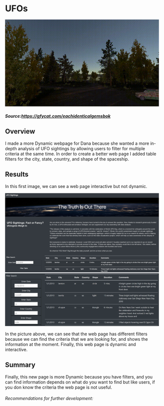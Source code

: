 # UFOs

 
 ![img](https://github.com/Edgarhv/UFOs/blob/e68038d2a33740e85718bb269e90e8fd566ca552/EachIdenticalGemsbok-mobile.gif)
##### Source:https://gfycat.com/eachidenticalgemsbok


## Overview
I made a more Dynamic webpage for Dana because she wanted a more in-depth analysis of UFO sightings by allowing users to filter for multiple criteria at the same time. In order to create a better web page I added table filters for the city, state, country, and shape of the spaceship.

## Results

In this first image, we can see a web page interactive but not dynamic.

![img](https://github.com/Edgarhv/UFOs/blob/7097a5ca0c6bc1f3c64f6fc0988642151f556f96/static/images/noDynamic_webpage.png)
![img](https://github.com/Edgarhv/UFOs/blob/816ae7eeb1f9047e4d1979a9b6fab6fa70d9994c/static/images/Dynamic_webpage.png)


In the picture above, we can see that the web page has different filters because we can find the criteria that we are looking for, and shows the information at the moment. Finally, this web page is dynamic and interactive.

## Summary
Finally, this new page is more Dynamic because you have filters, and you can find information depends on what do you want to find but like users, if you don know the criteria the web page is not useful.

###### Recommendations for further development:
